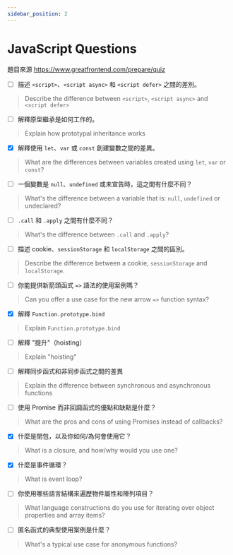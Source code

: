 ```yaml
---
sidebar_position: 2
---
```


# JavaScript Questions

題目來源 https://www.greatfrontend.com/prepare/quiz

- [ ] 描述 `<script>`、`<script async>` 和 `<script defer>` 之間的差別。

> Describe the difference between `<script>`, `<script async>` and `<script defer>`

- [ ] 解釋原型繼承是如何工作的。

> Explain how prototypal inheritance works

- [x] 解釋使用 `let`、`var` 或 `const` 創建變數之間的差異。

> What are the differences between variables created using `let`, `var` or `const`?

- [ ] 一個變數是 `null`、`undefined` 或未宣告時，這之間有什麼不同？

> What's the difference between a variable that is: `null`, `undefined` or undeclared?

- [ ] `.call` 和 `.apply` 之間有什麼不同？

> What's the difference between `.call` and `.apply`?

- [ ] 描述 cookie、`sessionStorage` 和 `localStorage` 之間的區別。

> Describe the difference between a cookie, `sessionStorage` and `localStorage`.

- [ ] 你能提供新箭頭函式 `=>` 語法的使用案例嗎？

> Can you offer a use case for the new arrow `=>` function syntax?

- [x] 解釋 `Function.prototype.bind`

> Explain `Function.prototype.bind`

- [ ] 解釋 "提升"（hoisting）

> Explain "hoisting"

- [ ] 解釋同步函式和非同步函式之間的差異

> Explain the difference between synchronous and asynchronous functions

- [ ] 使用 Promise 而非回調函式的優點和缺點是什麼？

> What are the pros and cons of using Promises instead of callbacks?

- [x] 什麼是閉包，以及你如何/為何會使用它？

> What is a closure, and how/why would you use one?

- [x] 什麼是事件循環？

> What is event loop?

- [ ] 你使用哪些語言結構來遍歷物件屬性和陣列項目？

> What language constructions do you use for iterating over object properties and array items?

- [ ] 匿名函式的典型使用案例是什麼？

> What's a typical use case for anonymous functions?
